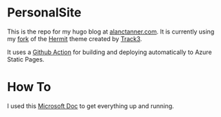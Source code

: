 # PersonalSite
This is the repo for my hugo blog at [alanctanner.com](https://www.alanctanner.com). It is currently using my [fork](https://github.com/AlanTanner/hermit) of the [Hermit](https://github.com/Track3/hermit) theme created by [Track3](https://github.com/Track3).

It uses a [Github Action](https://github.com/peaceiris/actions-hugo) for building and deploying automatically to Azure Static Pages.

# How To
I used this [Microsoft Doc](https://docs.microsoft.com/en-us/azure/static-web-apps/publish-hugo) to get everything up and running.
